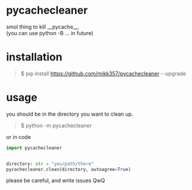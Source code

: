 # pycachecleaner
smol thing to kill \_\_pycache\_\_.<br/>
(you can use python -B ... in future)

# installation
>   $ pip install https://github.com/mikk357/pycachecleaner --upgrade

# usage
you should be in the directory you want to clean up.
>   $ python -m pycachecleaner

or in code
```python
import pycachecleaner


directory: str = "you/path/there"
pycachecleaner.clean(directory, autoagree=True)
```

please be careful, and write issues QwQ
